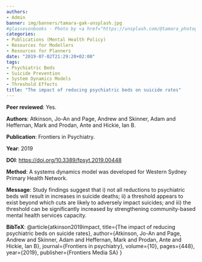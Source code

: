 ```yaml
---
authors:
- Admin
banner: img/banners/tamara-gak-unsplash.jpg
#glassesonbooks - Photo by <a href="https://unsplash.com/@tamara_photography?utm_source=unsplash&utm_medium=referral&utm_content=creditCopyText">Tamara Gak</a> on <a href="https://unsplash.com/s/photos/publication?utm_source=unsplash&utm_mediu
categories:
- Publications (Mental Health Policy)
- Resources for Modellers
- Resources for Planners
date: "2019-07-02T21:29:20+02:00"
tags:
- Psychiatric Beds
- Suicide Prevention
- System Dynamics Models
- Threshold Effects
title: "The impact of reducing psychiatric beds on suicide rates"
---
```


**Peer reviewed**: Yes.

**Authors**: Atkinson, Jo-An and Page, Andrew and Skinner, Adam and Heffernan, Mark and Prodan, Ante and Hickie, Ian B.

**Publication**: Frontiers in Psychiatry.

**Year**: 2019

**DOI**: https://doi.org/10.3389/fpsyt.2019.00448

**Method**: A systems dynamics model was developed for Western Sydney Primary Health Network.

**Message**: Study findings suggest that i) not all reductions to psychiatric beds will result in increases in suicide deaths; ii) a threshold appears to exist beyond which cuts are likely to adversely impact suicides; and iii) the threshold can be significantly increased by strengthening community-based mental health services capacity. 


**BibTeX**: @article{atkinson2019impact,
  title={The impact of reducing psychiatric beds on suicide rates},
  author={Atkinson, Jo-An and Page, Andrew and Skinner, Adam and Heffernan, Mark and Prodan, Ante and Hickie, Ian B},
  journal={Frontiers in psychiatry},
  volume={10},
  pages={448},
  year={2019},
  publisher={Frontiers Media SA}
}
